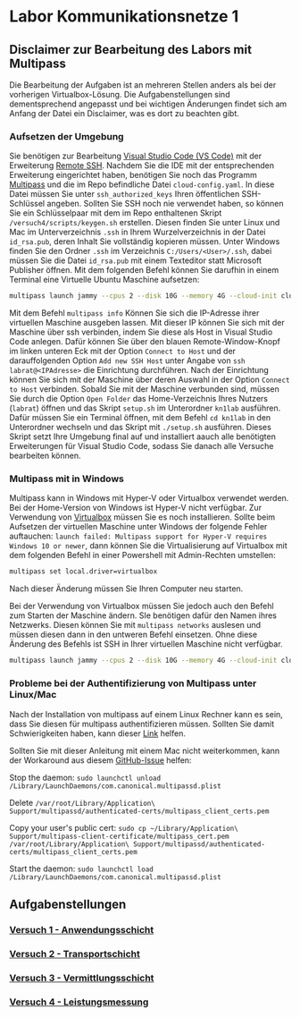 # Labor Kommunikationsnetze 1

## Disclaimer zur Bearbeitung des Labors mit Multipass
Die Bearbeitung der Aufgaben ist an mehreren Stellen anders als bei der vorherigen Virtualbox-Lösung. Die Aufgabenstellungen sind dementsprechend angepasst und bei wichtigen Änderungen findet sich am Anfang der Datei ein Disclaimer, was es dort zu beachten gibt.

### Aufsetzen der Umgebung
Sie benötigen zur Bearbeitung [Visual Studio Code (VS Code)](https://code.visualstudio.com) mit der Erweiterung [Remote SSH](https://marketplace.visualstudio.com/items?itemName=ms-vscode-remote.remote-ssh). Nachdem Sie die IDE mit der entsprechenden Erweiterung eingerichtet haben, benötigen Sie noch das Programm [Multipass](https://multipass.run/) und die im Repo befindliche Datei `cloud-config.yaml`. In diese Datei müssen Sie unter `ssh_authorized_keys` Ihren öffentlichen SSH-Schlüssel angeben. Sollten Sie SSH noch nie verwendet haben, so können Sie ein Schlüsselpaar mit dem im Repo enthaltenen Skript `/versuch4/scripts/keygen.sh` erstellen. Diesen finden Sie unter Linux und Mac im Unterverzeichnis `.ssh` in Ihrem Wurzelverzeichnis in der Datei `id_rsa.pub`, deren Inhalt Sie vollständig kopieren müssen. Unter Windows finden Sie den Ordner `.ssh` im Verzeichnis `C:/Users/<User>/.ssh`, dabei müssen Sie die Datei `id_rsa.pub` mit einem Texteditor statt Microsoft Publisher öffnen. Mit dem folgenden Befehl können Sie darufhin in einem Terminal eine Virtuelle Ubuntu Maschine aufsetzen: 

```bash
multipass launch jammy --cpus 2 --disk 10G --memory 4G --cloud-init cloud-config.yaml
```

Mit dem Befehl `multipass info` Können Sie sich die IP-Adresse ihrer virtuellen Maschine ausgeben lassen. Mit dieser IP können Sie sich mit der Maschine über ssh verbinden, indem Sie diese als Host in Visual Studio Code anlegen. Dafür können Sie über den blauen Remote-Window-Knopf im linken unteren Eck mit der Option `Connect to Host` und der darauffolgenden Option `Add new SSH Host` unter Angabe von `ssh labrat@<IPAdresse>` die Einrichtung durchführen. Nach der Einrichtung können Sie sich mit der Maschine über deren Auswahl in der Option `Connect to Host` verbinden. Sobald Sie mit der Maschine verbunden sind, müssen Sie durch die Option `Open Folder` das Home-Verzeichnis Ihres Nutzers (`labrat`) öffnen und das Skript `setup.sh` im Unterordner `kn1lab` ausführen. Dafür müssen Sie ein Terminal öffnen, mit dem Befehl `cd kn1lab` in den Unterordner wechseln und das Skript mit `./setup.sh` ausführen. Dieses Skript setzt Ihre Umgebung final auf und installiert aauch alle benötigten Erweiterungen für Visual Studio Code, sodass Sie danach alle Versuche bearbeiten können.

### Multipass mit in Windows
Multipass kann in Windows mit Hyper-V oder Virtualbox verwendet werden. Bei der Home-Version von Windows ist Hyper-V nicht verfügbar. Zur Verwendung von [Virtualbox](https://www.virtualbox.org/wiki/Downloads) müssen Sie es noch installieren.
Sollte beim Aufsetzen der virtuellen Maschine unter Windows der folgende Fehler auftauchen: `launch failed: Multipass support for Hyper-V requires Windows 10 or newer`, dann können Sie die Virtualisierung auf Virtualbox mit dem folgenden Befehl in einer Powershell mit Admin-Rechten umstellen:
```bash
multipass set local.driver=virtualbox
```
Nach dieser Änderung müssen Sie Ihren Computer neu starten.

Bei der Verwendung von Virtualbox müssen Sie jedoch auch den Befehl zum Starten der Maschine ändern. SIe benötigen dafür den Namen ihres Netzwerks. Diesen können Sie mit `multipass networks` auslesen und müssen diesen dann in den untweren Befehl einsetzen. Ohne diese Änderung des Befehls ist SSH in Ihrer virtuellen Maschine nicht verfügbar.
```bash
multipass launch jammy --cpus 2 --disk 10G --memory 4G --cloud-init cloud-config.yaml --network name="<Netzwerk-Name>"
```

### Probleme bei der Authentifizierung von Multipass unter Linux/Mac
Nach der Installation von multipass auf einem Linux Rechner kann es sein, dass Sie diesen für multipass authentifizieren müssen. Sollten Sie damit Schwierigkeiten haben, kann dieser [Link](https://multipass.run/docs/authenticating-clients) helfen.

Sollten Sie mit dieser Anleitung mit einem Mac nicht weiterkommen, kann der Workaround aus diesem [GitHub-Issue](https://github.com/canonical/multipass/issues/2549) helfen:

Stop the daemon: `sudo launchctl unload /Library/LaunchDaemons/com.canonical.multipassd.plist`

Delete `/var/root/Library/Application\ Support/multipassd/authenticated-certs/multipass_client_certs.pem`

Copy your user's public cert: `sudo cp ~/Library/Application\ Support/multipass-client-certificate/multipass_cert.pem /var/root/Library/Application\ Support/multipassd/authenticated-certs/multipass_client_certs.pem`

Start the daemon: `sudo launchctl load /Library/LaunchDaemons/com.canonical.multipassd.plist`

## Aufgabenstellungen

### [Versuch 1 - Anwendungsschicht](versuch1/aufgabenstellung.md)
### [Versuch 2 - Transportschicht](versuch2/aufgabenstellung.md)
### [Versuch 3 - Vermittlungsschicht](versuch3/aufgabenstellung.md)
### [Versuch 4 - Leistungsmessung](versuch4/aufgabenstellung.md)
